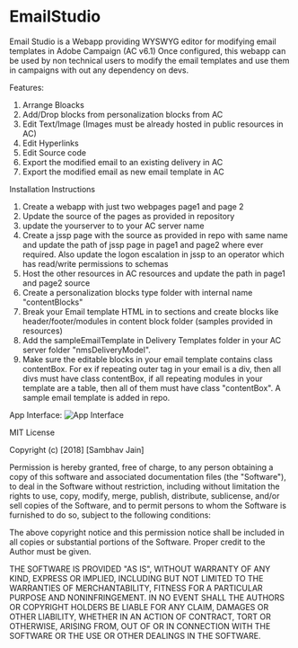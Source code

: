 # EmailStudio
Email Studio is a Webapp providing WYSWYG editor for modifying email templates in Adobe Campaign (AC v6.1)
Once configured, this webapp can be used by non technical users to modify the email templates and use them in campaigns with out any dependency on devs. 

Features:
1. Arrange Bloacks
2. Add/Drop blocks from personalization blocks from AC
3. Edit Text/Image  (Images must be already hosted in public resources in AC)
4. Edit Hyperlinks
5. Edit Source code
6. Export the modified email to an existing delivery in AC
7. Export the modified email as new email template in AC


Installation Instructions

1. Create a webapp with just two webpages page1 and page 2
2. Update the source of the pages as provided in repository
3. update the yourserver to to your AC server name
4. Create a jssp page with the source as provided in repo with same name and update the path of jssp page in page1 and page2 where ever required. Also update the logon escalation in jssp to an operator which has read/write permissions to schemas
5. Host the other resources in AC resources and update the path in page1 and page2 source
6. Create a personalization blocks type folder with internal name "contentBlocks" 
7. Break your Email template HTML in to sections and create blocks like header/footer/modules in content block folder (samples provided in resources)
8. Add the sampleEmailTemplate in Delivery Templates folder in your AC server folder "nmsDeliveryModel".
9. Make sure the editable blocks in your email template contains class contentBox. For ex if repeating outer tag in your email is a div, then all divs must have class contentBox, if all repeating modules in your template are a table, then all of them must have class "contentBox".  A sample email template is added in repo.


App Interface:
![App Interface](https://raw.githubusercontent.com/sambhavjain3/adobeCampaignClassic/master/page2EditTemplate.png)



MIT License

Copyright (c) [2018] [Sambhav Jain]

Permission is hereby granted, free of charge, to any person obtaining a copy
of this software and associated documentation files (the "Software"), to deal
in the Software without restriction, including without limitation the rights
to use, copy, modify, merge, publish, distribute, sublicense, and/or sell
copies of the Software, and to permit persons to whom the Software is
furnished to do so, subject to the following conditions:

The above copyright notice and this permission notice shall be included in all
copies or substantial portions of the Software.
Proper credit to the Author must be given.

THE SOFTWARE IS PROVIDED "AS IS", WITHOUT WARRANTY OF ANY KIND, EXPRESS OR
IMPLIED, INCLUDING BUT NOT LIMITED TO THE WARRANTIES OF MERCHANTABILITY,
FITNESS FOR A PARTICULAR PURPOSE AND NONINFRINGEMENT. IN NO EVENT SHALL THE
AUTHORS OR COPYRIGHT HOLDERS BE LIABLE FOR ANY CLAIM, DAMAGES OR OTHER
LIABILITY, WHETHER IN AN ACTION OF CONTRACT, TORT OR OTHERWISE, ARISING FROM,
OUT OF OR IN CONNECTION WITH THE SOFTWARE OR THE USE OR OTHER DEALINGS IN THE
SOFTWARE.

